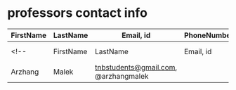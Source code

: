 # professors contact info
| FirstName | LastName | Email, id | PhoneNumber | Telegram Ch | description |  
| --------  | -------- | ----- | ----------- | ----------- | ----------- |
<!-- | FirstName  | LastName | Email, id | PhoneNumber | Telegram Ch | description |   -->
| Arzhang  | Malek | tnbstudents@gmail.com, @arzhangmalek |  | https://t.me/tnb_students | ارژنگ ملک |  


